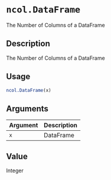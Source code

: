 # `ncol.DataFrame`

The Number of Columns of a DataFrame


## Description

The Number of Columns of a DataFrame


## Usage

```r
ncol.DataFrame(x)
```


## Arguments

Argument      |Description
------------- |----------------
`x`     |     DataFrame


## Value

Integer


